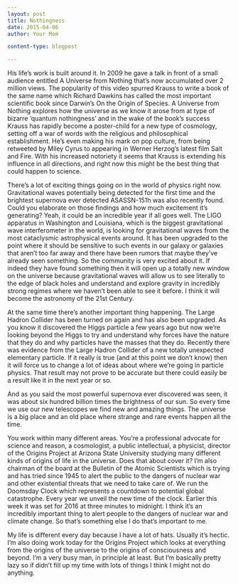 ```yaml
---
layout: post
title: Nothingness
date: 2015-04-06
author: Your Mom

content-type: blogpost

---
```


His life’s work is built around it. In 2009 he gave a talk in front of a small audience entitled A Universe from Nothing that’s now accumulated over 2 million views. The popularity of this video spurred Krauss to write a book of the same name which Richard Dawkins has called the most important scientific book since Darwin’s On the Origin of Species.
A Universe from Nothing explores how the universe as we know it arose from at type of bizarre ‘quantum nothingness’ and in the wake of the book’s success Krauss has rapidly become a poster-child for a new type of cosmology, setting off a war of words with the religious and philosophical establishment. He’s even making his mark on pop culture, from being retweeted by Miley Cyrus to appearing in Werner Herzog’s latest film Salt and Fire. With his increased notoriety it seems that Krauss is extending his influence in all directions, and right now this might be the best thing that could happen to science.

There’s a lot of exciting things going on in the world of physics right now. Gravitational waves potentially being detected for the first time and the brightest supernova ever detected ASASSN-151h was also recently found. Could you elaborate on those findings and how much excitement it’s generating?
Yeah, it could be an incredible year if all goes well. The LIGO apparatus in Washington and Louisiana, which is the biggest gravitational wave interferometer in the world, is looking for gravitational waves from the most cataclysmic astrophysical events around. It has been upgraded to the point where it should be sensitive to such events in our galaxy or galaxies that aren’t too far away and there have been rumors that maybe they’ve already seen something. So the community is very excited about it. If indeed they have found something then it will open up a totally new window on the universe because gravitational waves will allow us to see literally to the edge of black holes and understand and explore gravity in incredibly strong regimes where we haven’t been able to see it before. I think it will become the astronomy of the 21st Century.

At the same time there’s another important thing happening. The Large Hadron Collider has been turned on again and has also been upgraded. As you know it discovered the Higgs particle a few years ago but now we’re looking beyond the Higgs to try and understand why forces have the nature that they do and why particles have the masses that they do. Recently there was evidence from the Large Hadron Collider of a new totally unexpected elementary particle. If it really is true (and at this point we don’t know) then it will force us to change a lot of ideas about where we’re going in particle physics. That result may not prove to be accurate but there could easily be a result like it in the next year or so.

And as you said the most powerful supernova ever discovered was seen, it was about six hundred billion times the brightness of our sun. So every time we use our new telescopes we find new and amazing things. The universe is a big place and an old place where strange and rare events happen all the time.

You work within many different areas. You’re a professional advocate for science and reason, a cosmologist, a public intellectual, a physicist, director of the Origins Project at Arizona State University studying many different kinds of origins of life in the universe. Does that about cover it?
I’m also chairman of the board at the Bulletin of the Atomic Scientists which is trying and has tried since 1945 to alert the public to the dangers of nuclear war and other existential threats that we need to take care of. We run the Doomsday Clock which represents a countdown to potential global catastrophe. Every year we unveil the new time of the clock. Earlier this week it was set for 2016 at three minutes to midnight. I think it’s an incredibly important thing to alert people to the dangers of nuclear war and climate change. So that’s something else I do that’s important to me.

My life is different every day because I have a lot of hats. Usually it’s hectic. I’m also doing work today for the Origins Project which looks at everything from the origins of the universe to the origins of consciousness and beyond.  I’m a very busy man, in principle at least. But I’m basically pretty lazy so if didn’t fill up my time with lots of things I think I might not do anything.
